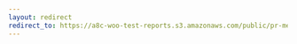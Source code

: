```yaml
---
layout: redirect
redirect_to: https://a8c-woo-test-reports.s3.amazonaws.com/public/pr-merge/42863/api/index.html
---
```

